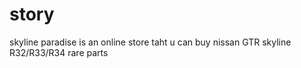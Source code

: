 # story 

skyline paradise is an online store taht u can buy nissan GTR skyline R32/R33/R34 rare parts  

